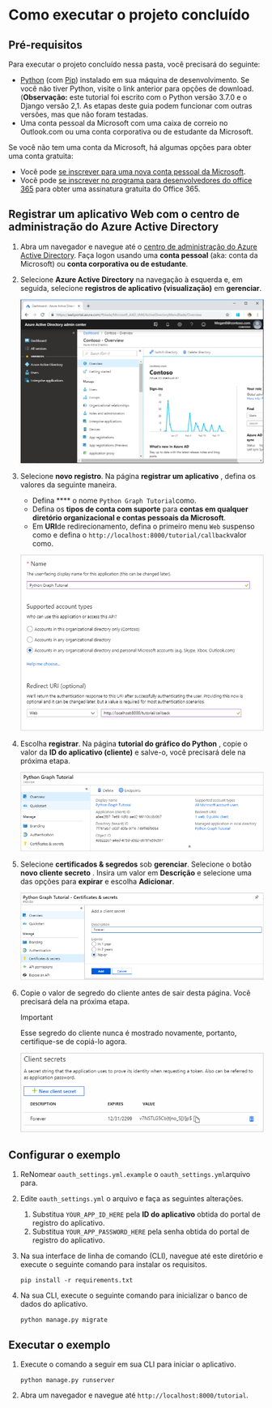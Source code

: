 # <a name="how-to-run-the-completed-project"></a>Como executar o projeto concluído

## <a name="prerequisites"></a>Pré-requisitos

Para executar o projeto concluído nessa pasta, você precisará do seguinte:

- [Python](https://www.python.org/) (com [Pip](https://pypi.org/project/pip/)) instalado em sua máquina de desenvolvimento. Se você não tiver Python, visite o link anterior para opções de download. (**Observação:** este tutorial foi escrito com o Python versão 3.7.0 e o Django versão 2,1. As etapas deste guia podem funcionar com outras versões, mas que não foram testadas.
- Uma conta pessoal da Microsoft com uma caixa de correio no Outlook.com ou uma conta corporativa ou de estudante da Microsoft.

Se você não tem uma conta da Microsoft, há algumas opções para obter uma conta gratuita:

- Você pode [se inscrever para uma nova conta pessoal da Microsoft](https://signup.live.com/signup?wa=wsignin1.0&rpsnv=12&ct=1454618383&rver=6.4.6456.0&wp=MBI_SSL_SHARED&wreply=https://mail.live.com/default.aspx&id=64855&cbcxt=mai&bk=1454618383&uiflavor=web&uaid=b213a65b4fdc484382b6622b3ecaa547&mkt=E-US&lc=1033&lic=1).
- Você pode [se inscrever no programa para desenvolvedores do office 365](https://developer.microsoft.com/office/dev-program) para obter uma assinatura gratuita do Office 365.

## <a name="register-a-web-application-with-the-azure-active-directory-admin-center"></a>Registrar um aplicativo Web com o centro de administração do Azure Active Directory

1. Abra um navegador e navegue até o [centro de administração do Azure Active Directory](https://aad.portal.azure.com). Faça logon usando uma **conta pessoal** (aka: conta da Microsoft) ou **conta corporativa ou de estudante**.

1. Selecione **Azure Active Directory** na navegação à esquerda e, em seguida, selecione **registros de aplicativo (visualização)** em **gerenciar**.

    ![Uma captura de tela dos registros de aplicativo ](/tutorial/images/aad-portal-app-registrations.png)

1. Selecione **novo registro**. Na página **registrar um aplicativo** , defina os valores da seguinte maneira.

    - Defina **** o nome `Python Graph Tutorial`como.
    - Defina os **tipos de conta com suporte** para **contas em qualquer diretório organizacional e contas pessoais da Microsoft**.
    - Em **URI**de redirecionamento, defina o primeiro menu `Web` suspenso como e defina o `http://localhost:8000/tutorial/callback`valor como.

    ![Uma captura de tela da página registrar um aplicativo](/tutorial/images/aad-register-an-app.png)

1. Escolha **registrar**. Na página **tutorial do gráfico do Python** , copie o valor da **ID do aplicativo (cliente)** e salve-o, você precisará dele na próxima etapa.

    ![Uma captura de tela da ID do aplicativo do novo registro de aplicativo](/tutorial/images/aad-application-id.png)

1. Selecione **certificados & segredos** sob **gerenciar**. Selecione o botão **novo cliente secreto** . Insira um valor em **Descrição** e selecione uma das opções para **expirar** e escolha **Adicionar**.

    ![Uma captura de tela da caixa de diálogo Adicionar um segredo do cliente](/tutorial/images/aad-new-client-secret.png)

1. Copie o valor de segredo do cliente antes de sair desta página. Você precisará dela na próxima etapa.

    > [!IMPORTANT]
    > Esse segredo do cliente nunca é mostrado novamente, portanto, certifique-se de copiá-lo agora.

    ![Uma captura de tela do novo segredo do cliente recentemente adicionado](/tutorial/images/aad-copy-client-secret.png)

## <a name="configure-the-sample"></a>Configurar o exemplo

1. ReNomear `oauth_settings.yml.example` o `oauth_settings.yml`arquivo para.
1. Edite `oauth_settings.yml` o arquivo e faça as seguintes alterações.
    1. Substitua `YOUR_APP_ID_HERE` pela **ID do aplicativo** obtida do portal de registro do aplicativo.
    1. Substitua `YOUR_APP_PASSWORD_HERE` pela senha obtida do portal de registro do aplicativo.
1. Na sua interface de linha de comando (CLI), navegue até este diretório e execute o seguinte comando para instalar os requisitos.

    ```Shell
    pip install -r requirements.txt
    ```

1. Na sua CLI, execute o seguinte comando para inicializar o banco de dados do aplicativo.

    ```Shell
    python manage.py migrate
    ```

## <a name="run-the-sample"></a>Executar o exemplo

1. Execute o comando a seguir em sua CLI para iniciar o aplicativo.

    ```Shell
    python manage.py runserver
    ```

1. Abra um navegador e navegue até `http://localhost:8000/tutorial`.